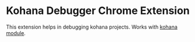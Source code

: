 Kohana Debugger Chrome Extension
================================

This extension helps in debugging kohana projects.
Works with [kohana module](https://github.com/lemberg/kohana-debugger).
